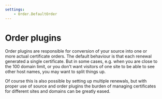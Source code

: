 ```yaml
---
settings:
    - Order.DefaultOrder
---
```

# Order plugins

Order plugins are responsible for conversion of your source into one or more actual 
certificate orders. The default behaviour is that each renewal generated a single 
certificate. But in some cases, e.g. when you are close to the 100 domain limit, or you 
don't want visitors of one site to be able to see other host names, you may want to split 
things up. 

Of course this is also possible by setting up multiple renewals, but with proper use of 
source and order plugins the burden of managing certificates for different sites and 
domains can be greatly eased.